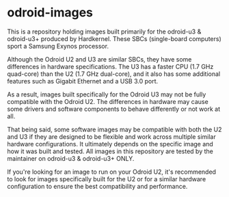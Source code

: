 # odroid-images

This is a repository holding images built primarily for the odroid-u3 & odroid-u3+ produced by Hardkernel. These SBCs (single-board computers) sport a Samsung Exynos processor.

Although the Odroid U2 and U3 are similar SBCs, they have some differences in hardware specifications. The U3 has a faster CPU (1.7 GHz quad-core) than the U2 (1.7 GHz dual-core), and it also has some additional features such as Gigabit Ethernet and a USB 3.0 port.

As a result, images built specifically for the Odroid U3 may not be fully compatible with the Odroid U2. The differences in hardware may cause some drivers and software components to behave differently or not work at all.

That being said, some software images may be compatible with both the U2 and U3 if they are designed to be flexible and work across multiple similar hardware configurations. It ultimately depends on the specific image and how it was built and tested. All images in this repository are tested by the maintainer on odroid-u3 & odroid-u3+ ONLY.

If you're looking for an image to run on your Odroid U2, it's recommended to look for images specifically built for the U2 or for a similar hardware configuration to ensure the best compatibility and performance.
